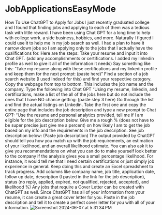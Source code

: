 # JobApplicationsEasyMode
How To Use ChatGPT to Apply for Jobs
I just recently graduated college and I found that finding jobs and applying to each of them was a tedious task with little reward. I have been using Chat GPT for a long time to help with college work, a side business, hobbies, and more. Naturally I figured I could use it to help me in my job search as well. I had a plan to have it narrow down jobs so I am applying only to the jobs that I actually have the qualifications for.
Here are the steps:
Take your resume and input it into Chat GPT. (add any accomplishments or certifications. I added my linkedin profile as well to give it all of the information it needs) Say something like this:
“Take my resume along with these certifications and my linkedin profile and keep them for the next prompt: (paste here)”
Find a section of a job search website (I used Indeed for this) and find your respective category.
Copy the webpage from top to bottom. This includes the job name and the company.
Type the following into Chat GPT
“Using my resume, linkedin, and certifications, make a list of the all of the jobs here but do not include the ones that I have NO chance getting: (paste step 3 here)
Go through the list and find the actual listings on Linkedin. Take the first one and copy the entire page that includes the job description and type a new prompt to Chat GPT:
“Use the resume and personal analytics provided, tell me if I am eligible for the job description below. Give me a rough % (does not have to be super precise just give me a percent) on how likely I am to get the job based on my info and the requirements in the job description. See job description below: (Paste job description)
The output provided by ChatGPT should tell you how you match up with the job requirements, an estimation of your likelihood, and an overall likelihood estimate.
You can also ask it to give you recommendations on what you can do to make yourself look better to the company if the analysis gives you a small percentage likelihood. For instance, it would tell me that I need certain certifications or just simply job experience in general.
Keep doing this and create an Excel spreadsheet to track progress. Add columns like company name, job title, application date, follow up date, description (I pasted in the link for the job description), status (no reply, applied, expired, not qualified, rejected, accepted), and likelihood %)
Any jobs that require a Cover Letter can be created with ChatGPT as well. Since ChatGPT has all of your information from your resume, it can create a great cover letter for you. Paste in the job description and tell it to create a perfect cover letter for you with all of your information.
![Screenshot 2024-06-07 at 5 31 34 PM](https://github.com/Aidanfl/JobApplicationsEasyMode/assets/30527696/bb9f9529-de4c-43e3-b67e-71a1bffb0f9a)
